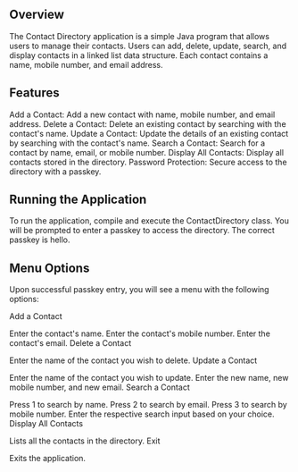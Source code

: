 Overview
--------
The Contact Directory application is a simple Java program that allows users to manage their contacts. Users can add, delete, update, search, and display contacts in a linked list data structure. Each contact contains a name, mobile number, and email address.

Features
--------
Add a Contact: Add a new contact with name, mobile number, and email address.
Delete a Contact: Delete an existing contact by searching with the contact's name.
Update a Contact: Update the details of an existing contact by searching with the contact's name.
Search a Contact: Search for a contact by name, email, or mobile number.
Display All Contacts: Display all contacts stored in the directory.
Password Protection: Secure access to the directory with a passkey.



Running the Application
-----------------------
To run the application, compile and execute the ContactDirectory class. You will be prompted to enter a passkey to access the directory. The correct passkey is hello.

Menu Options
------------
Upon successful passkey entry, you will see a menu with the following options:

Add a Contact

Enter the contact's name.
Enter the contact's mobile number.
Enter the contact's email.
Delete a Contact

Enter the name of the contact you wish to delete.
Update a Contact

Enter the name of the contact you wish to update.
Enter the new name, new mobile number, and new email.
Search a Contact

Press 1 to search by name.
Press 2 to search by email.
Press 3 to search by mobile number.
Enter the respective search input based on your choice.
Display All Contacts

Lists all the contacts in the directory.
Exit

Exits the application.
